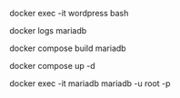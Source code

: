 docker exec -it wordpress bash

docker logs mariadb

docker compose build mariadb

docker compose up -d

docker exec -it mariadb mariadb -u root -p